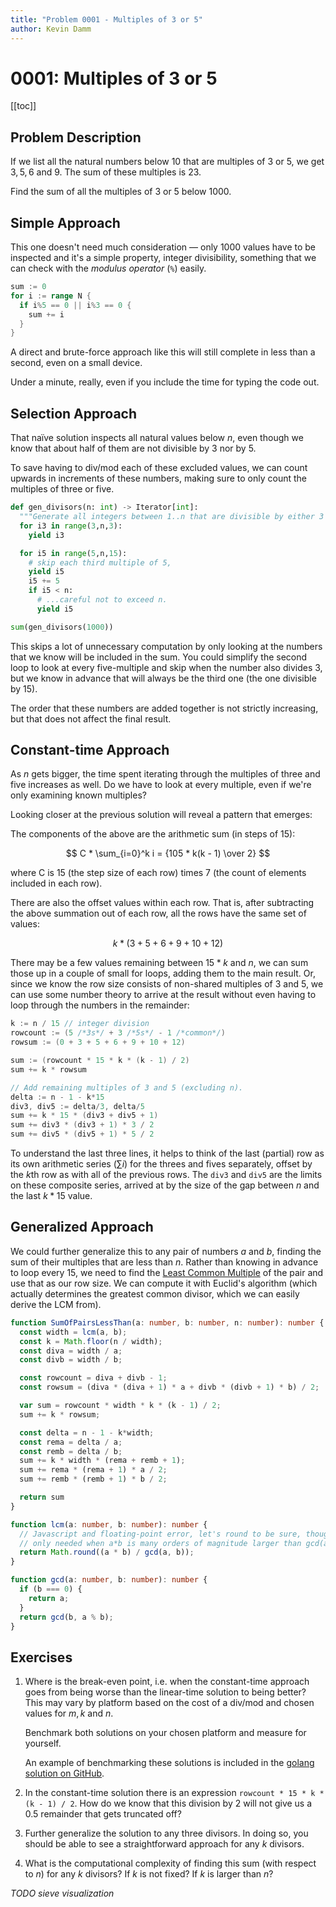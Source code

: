 ```yaml
---
title: "Problem 0001 - Multiples of 3 or 5"
author: Kevin Damm
---
```


# 0001: Multiples of 3 or 5

[[toc]]

## Problem Description

If we list all the natural numbers below $10$ that are multiples of $3$ or $5$,
we get $3, 5, 6$ and $9$. The sum of these multiples is $23$.

Find the sum of all the multiples of $3$ or $5$ below $1000$.


## Simple Approach

This one doesn't need much consideration &mdash; only 1000 values have to be
inspected and it's a simple property, integer divisibility, something that we
can check with the _modulus operator_ (`%`) easily.

```go
sum := 0
for i := range N {
  if i%5 == 0 || i%3 == 0 {
    sum += i
  }
}
```

A direct and brute-force approach like this will still complete in less than a
second, even on a small device.

Under a minute, really, even if you include the time for typing the code out.


## Selection Approach

That naïve solution inspects all natural values below $n$, even though we know
that about half of them are not divisible by $3$ nor by $5$. 

To save having to div/mod each of these excluded values, we can count upwards
in increments of these numbers, making sure to only count the multiples of three
or five.

```python
def gen_divisors(n: int) -> Iterator[int]:
  """Generate all integers between 1..n that are divisible by either 3 or 5."""
  for i3 in range(3,n,3):
    yield i3

  for i5 in range(5,n,15):
    # skip each third multiple of 5,
    yield i5
    i5 += 5
    if i5 < n:
      # ...careful not to exceed n.
      yield i5

sum(gen_divisors(1000))
```

This skips a lot of unnecessary computation by only looking at the numbers that
we know will be included in the sum.  You could simplify the second loop to look
at every five-multiple and skip when the number also divides $3$, but we know in
advance that will always be the third one (the one divisible by $15$).

The order that these numbers are added together is not strictly increasing, but
that does not affect the final result.


## Constant-time Approach

As $n$ gets bigger, the time spent iterating through the multiples of three and
five increases as well.  Do we have to look at every multiple, even if we're
only examining known multiples?

Looking closer at the previous solution will reveal a pattern that emerges:

<div class="numbergrid" data-id="sieve100"></div>

The components of the above are the arithmetic sum (in steps of 15):

$$ C * \sum_{i=0}^k i = {105 * k(k - 1) \over 2} $$

where C is 15 (the step size of each row) times 7 (the count of elements
included in each row).

<div class="numbergrid" data-id="remainder100"></div>

There are also the offset values within each row.  That is, after subtracting
the above summation out of each row, all the rows have the same set of values:

$$ k * (3 + 5 + 6 + 9 + 10 + 12)  $$

There may be a few values remaining between $15*k$ and $n$, we can sum those up
in a couple of small for loops, adding them to the main result.  Or, since we
know the row size consists of non-shared multiples of $3$ and $5$, we can use
some number theory to arrive at the result without even having to loop through
the numbers in the remainder:

```go
k := n / 15 // integer division
rowcount := (5 /*3s*/ + 3 /*5s*/ - 1 /*common*/)
rowsum := (0 + 3 + 5 + 6 + 9 + 10 + 12)

sum := (rowcount * 15 * k * (k - 1) / 2)
sum += k * rowsum

// Add remaining multiples of 3 and 5 (excluding n).
delta := n - 1 - k*15
div3, div5 := delta/3, delta/5
sum += k * 15 * (div3 + div5 + 1)
sum += div3 * (div3 + 1) * 3 / 2
sum += div5 * (div5 + 1) * 5 / 2
```

To understand the last three lines, it helps to think of the last (partial) row
as its own arithmetic series ($\sum i$) for the threes and fives separately,
offset by the $k$th row as with all of the previous rows.  The `div3` and `div5`
are the limits on these composite series, arrived at by the size of the gap
between $n$ and the last $k*15$ value.


## Generalized Approach

We could further generalize this to any pair of numbers $a$ and $b$, finding the
sum of their multiples that are less than $n$.  Rather than knowing in advance
to loop every 15, we need to find the
[Least Common Multiple](https://en.wikipedia.org/wiki/Least_common_multiple)
of the pair and use that as our row size.  We can compute it with Euclid's
algorithm (which actually determines the greatest common divisor, which we can
easily derive the LCM from).

```ts
function SumOfPairsLessThan(a: number, b: number, n: number): number {
  const width = lcm(a, b);
  const k = Math.floor(n / width);
  const diva = width / a;
  const divb = width / b;

  const rowcount = diva + divb - 1;
  const rowsum = (diva * (diva + 1) * a + divb * (divb + 1) * b) / 2;

  var sum = rowcount * width * k * (k - 1) / 2;
  sum += k * rowsum;

  const delta = n - 1 - k*width;
  const rema = delta / a;
  const remb = delta / b;
  sum += k * width * (rema + remb + 1);
  sum += rema * (rema + 1) * a / 2;
  sum += remb * (remb + 1) * b / 2;

  return sum
}

function lcm(a: number, b: number): number {
  // Javascript and floating-point error, let's round to be sure, though it's
  // only needed when a*b is many orders of magnitude larger than gcd(a, b).
  return Math.round((a * b) / gcd(a, b));
}

function gcd(a: number, b: number): number {
  if (b === 0) {
    return a;
  }
  return gcd(b, a % b);
}
```


## Exercises

1. Where is the break-even point, i.e. when the constant-time approach goes from
   being worse than the linear-time solution to being better?  This may vary by 
   platform based on the cost of a div/mod and chosen values for $m, k$ and $n$.

   Benchmark both solutions on your chosen platform and measure for yourself.

   An example of benchmarking these solutions is included in the 
   [golang solution on GitHub](
    https://github.com/kevindamm/projecteuler/tree/main/golang/p001).


2. In the constant-time solution there is an expression
   `rowcount * 15 * k * (k - 1) / 2`.  How do we know that this division by $2$
   will not give us a $0.5$ remainder that gets truncated off?


3. Further generalize the solution to any three divisors.  In doing so, you
   should be able to see a straightforward approach for any $k$ divisors.


4. What is the computational complexity of finding this sum (with respect to
   $n$) for any $k$ divisors?  If $k$ is not fixed?  If $k$ is larger than $n$?


<script setup lang="ts">
</script>


*TODO sieve visualization*